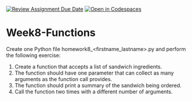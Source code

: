 [![Review Assignment Due Date](https://classroom.github.com/assets/deadline-readme-button-22041afd0340ce965d47ae6ef1cefeee28c7c493a6346c4f15d667ab976d596c.svg)](https://classroom.github.com/a/XPug9r_J)
[![Open in Codespaces](https://classroom.github.com/assets/launch-codespace-2972f46106e565e64193e422d61a12cf1da4916b45550586e14ef0a7c637dd04.svg)](https://classroom.github.com/open-in-codespaces?assignment_repo_id=18280765)
# Week8-Functions
Create one Python file homework8_<firstname_lastname>.py and perform the following exercise:
1.	Create a function that accepts a list of sandwich ingredients.
2.	The function should have one parameter that can collect as many arguments as the function call provides.
3.	The function should print a summary of the sandwich being ordered.
4.	Call the function two times with a different number of arguments. 
